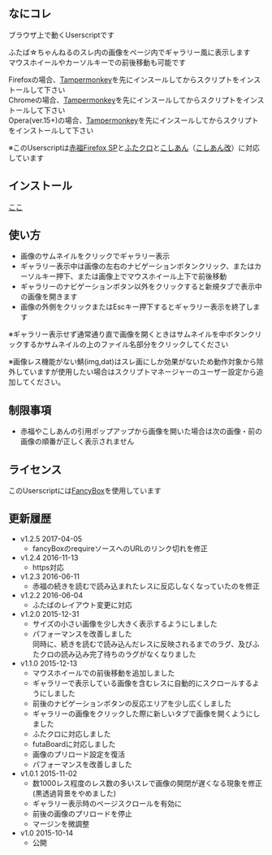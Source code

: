 
## なにコレ
ブラウザ上で動くUserscriptです  

ふたば☆ちゃんねるのスレ内の画像をページ内でギャラリー風に表示します  
マウスホイールやカーソルキーでの前後移動も可能です  

Firefoxの場合、[Tampermonkey](https://addons.mozilla.org/ja/firefox/addon/tampermonkey/)を先にインスールしてからスクリプトをインストールして下さい  
Chromeの場合、[Tampermonkey](https://chrome.google.com/webstore/detail/tampermonkey/dhdgffkkebhmkfjojejmpbldmpobfkfo)を先にインスールしてからスクリプトをインストールして下さい  
Opera(ver.15+)の場合、[Tampermonkey](https://addons.opera.com/extensions/details/tampermonkey-beta/)を先にインスールしてからスクリプトをインストールして下さい  

※このUserscriptは[赤福Firefox SP](http://toshiakisp.github.io/akahuku-firefox-sp/)と[ふたクロ](http://futakuro.com/)と[こしあん](https://addons.mozilla.org/ja/firefox/user/anonymous-a0bba9187b568f98732d22d51c5955a6/)（[こしあん改](https://github.com/akoya-tomo/futaba_auto_reloader_K/wiki)）に対応しています

## インストール
[ここ](https://github.com/akoya-tomo/futaba_lightbox/raw/master/futaba_lightbox.user.js)


## 使い方
* 画像のサムネイルをクリックでギャラリー表示
* ギャラリー表示中は画像の左右のナビゲーションボタンクリック、またはカーソルキー押下、または画像上でマウスホイール上下で前後移動
* ギャラリーのナビゲーションボタン以外をクリックすると新規タブで表示中の画像を開きます
* 画像の外側をクリックまたはEscキー押下するとギャラリー表示を終了します

※ギャラリー表示せず通常通り直で画像を開くときはサムネイルを中ボタンクリックするかサムネイルの上のファイル名部分をクリックしてください

※画像レス機能がない鯖(img,dat)はスレ画にしか効果がないため動作対象から除外していますが使用したい場合はスクリプトマネージャーのユーザー設定から追加してください。

## 制限事項

* 赤福やこしあんの引用ポップアップから画像を開いた場合は次の画像・前の画像の順番が正しく表示されません

## ライセンス

このUserscriptには[FancyBox](http://fancyapps.com/fancybox/)を使用しています

## 更新履歴
* v1.2.5 2017-04-05
	- fancyBoxのrequireソースへのURLのリンク切れを修正
* v1.2.4 2016-11-13
	- https対応
* v1.2.3 2016-06-11
	- 赤福の続きを読むで読み込まれたレスに反応しなくなっていたのを修正
* v1.2.2 2016-06-04
	- ふたばのレイアウト変更に対応
* v1.2.0 2015-12-31
	- サイズの小さい画像を少し大きく表示するようにしました
	- パフォーマンスを改善しました  
		同時に、続きを読むで読み込んだレスに反映されるまでのラグ、及びふたクロの読み込み完了待ちのラグがなくなりました
* v1.1.0 2015-12-13
	- マウスホイールでの前後移動を追加しました
	- ギャラリーで表示している画像を含むレスに自動的にスクロールするようにしました
	- 前後のナビゲーションボタンの反応エリアを少し広くしました
	- ギャラリーの画像をクリックした際に新しいタブで画像を開くようにしました
	- ふたクロに対応しました
	- futaBoardに対応しました
	- 画像のプリロード設定を復活
	- パフォーマンスを改善しました
* v1.0.1 2015-11-02
	- 数1000レス程度のレス数の多いスレで画像の開閉が遅くなる現象を修正(黒透過背景をやめました)
	- ギャラリー表示時のページスクロールを有効に
	- 前後の画像のプリロードを停止
	- マージンを微調整
* v1.0 2015-10-14
	- 公開
